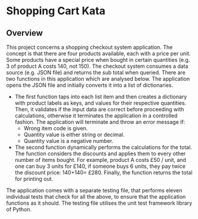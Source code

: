 #  Shopping Cart Kata
## Overview
This project concerns a shopping checkout system application. The concept is that there are four products available, each with a price per unit. Some products have a special price when bought in certain quantities (e.g. 3 of product A costs 140, not 150).
The checkout system consumes a data source (e.g. JSON file) and returns the sub total when queried.
There are two functions in this application which are analysed below.
The application opens the JSON file and initially converts it into a list of dictionaries.
- The first function taps into each list item and then creates a dictionary with product labels as keys, and values for their respective quantities.
Then, it validates if the input data are correct before proceeding with calculations, otherwise it terminates the application in a controlled fashion.
The application will terminate and throw an error message if:
  - Wrong item code is given.
  - Quantity value is either string or decimal.
  - Quantity value is a negative number.
- The second function dynamically performs the calculations for the total.
The function considers the discounts and applies them to every other number of items bought. For example, product A costs £50 / unit, and one can buy 3 units for £140, if someone buys 6 units, they pay twice the discount price: 140+140= £280.
Finally, the function returns the total for printing out.

The application comes with a separate testing file, that performs eleven individual tests that check for all the above, to ensure that the application functions as it should. The testing file utilises the unit test framework library of Python.
